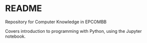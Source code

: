 # README

Repository for Computer Knowledge in EPCOMBB

Covers introduction to programming with Python, using the Jupyter notebook.


